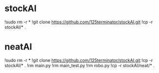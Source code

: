 # stockAI
!sudo rm -r *
!git clone https://github.com/125terminator/stockAI.git
!cp -r stockAI/* .

# neatAI
!sudo rm -r *
!git clone https://github.com/125terminator/stockAI.git
!cp -r stockAI/* .
!rm main.py
!rm main_test.py
!rm robo.py
!cp -r stockAI/neat/* .